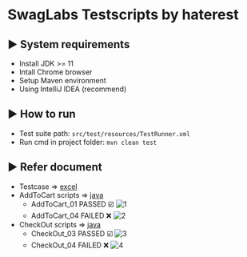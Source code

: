 # SwagLabs Testscripts by haterest

## :arrow_forward: System requirements
* Install JDK >= 11
* Intall Chrome browser
* Setup Maven environment
* Using IntelliJ IDEA (recommend)

## :arrow_forward: How to run
* Test suite path: `src/test/resources/TestRunner.xml`
* Run cmd in project folder: `mvn clean test`

## :arrow_forward: Refer document
* Testcase => [excel](https://docs.google.com/spreadsheets/d/1d_93tMhlw8CT85_grdWnOY1OkEJxfU3Sr5lAlnqFarI/edit?usp=sharing)
* AddToCart scripts => [java](https://github.com/haterest/swaglabs-scripts/blob/master/src/test/java/swaglabs/testscipts/AddToCart_Function.java)
  - AddToCart_01 PASSED :ballot_box_with_check:
  ![1](https://github.com/haterest/swaglabs-scripts/assets/152052658/7b165693-2e9e-48c2-b52e-a4df400c6f58)
  - AddToCart_04 FAILED :x:
    ![2](https://github.com/haterest/swaglabs-scripts/assets/152052658/61d58856-412e-4d1b-a887-3666331967b2)
* CheckOut scripts => [java](https://github.com/haterest/swaglabs-scripts/blob/master/src/test/java/swaglabs/testscipts/CheckOut_Function.java)
  - CheckOut_03 PASSED :ballot_box_with_check:
    ![3](https://github.com/haterest/swaglabs-scripts/assets/152052658/d6e979ce-6bb1-418b-ac54-9e2eb340a219)
  - CheckOut_04 FAILED :x:
    ![4](https://github.com/haterest/swaglabs-scripts/assets/152052658/2470c89e-d32c-451f-bb1a-3f5298134a78)
